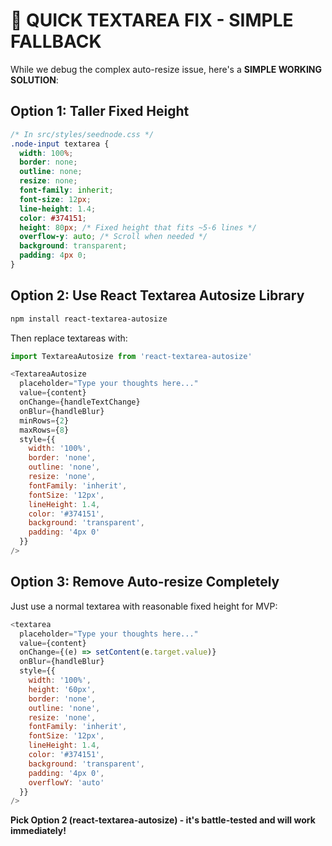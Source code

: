 # 🚀 QUICK TEXTAREA FIX - SIMPLE FALLBACK

While we debug the complex auto-resize issue, here's a **SIMPLE WORKING SOLUTION**:

## **Option 1: Taller Fixed Height**
```css
/* In src/styles/seednode.css */
.node-input textarea {
  width: 100%;
  border: none;
  outline: none;
  resize: none;
  font-family: inherit;
  font-size: 12px;
  line-height: 1.4;
  color: #374151;
  height: 80px; /* Fixed height that fits ~5-6 lines */
  overflow-y: auto; /* Scroll when needed */
  background: transparent;
  padding: 4px 0;
}
```

## **Option 2: Use React Textarea Autosize Library**
```bash
npm install react-textarea-autosize
```

Then replace textareas with:
```javascript
import TextareaAutosize from 'react-textarea-autosize'

<TextareaAutosize
  placeholder="Type your thoughts here..."
  value={content}
  onChange={handleTextChange}
  onBlur={handleBlur}
  minRows={2}
  maxRows={8}
  style={{
    width: '100%',
    border: 'none',
    outline: 'none',
    resize: 'none',
    fontFamily: 'inherit',
    fontSize: '12px',
    lineHeight: 1.4,
    color: '#374151',
    background: 'transparent',
    padding: '4px 0'
  }}
/>
```

## **Option 3: Remove Auto-resize Completely**
Just use a normal textarea with reasonable fixed height for MVP:

```javascript
<textarea 
  placeholder="Type your thoughts here..."
  value={content}
  onChange={(e) => setContent(e.target.value)}
  onBlur={handleBlur}
  style={{
    width: '100%',
    height: '60px',
    border: 'none',
    outline: 'none',
    resize: 'none',
    fontFamily: 'inherit',
    fontSize: '12px',
    lineHeight: 1.4,
    color: '#374151',
    background: 'transparent',
    padding: '4px 0',
    overflowY: 'auto'
  }}
/>
```

**Pick Option 2 (react-textarea-autosize) - it's battle-tested and will work immediately!** 